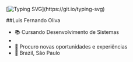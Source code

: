 [![Typing SVG](https://readme-typing-svg.demolab.com?font=Montserrat&weight=600&size=30&center=true&vCenter=true&pause=1000&color=6A99E9&width=1000&lines=Ol%C3%A1%2C+seja+bem-vindo(a)+ao+meu+perfil!)](https://git.io/typing-svg) 

##Luis Fernando Oliva
- 📚 Cursando Desenvolvimento de Sistemas
- 
- 🧐 Procuro novas oportunidades e experiências
- 📌 Brazil, São Paulo
